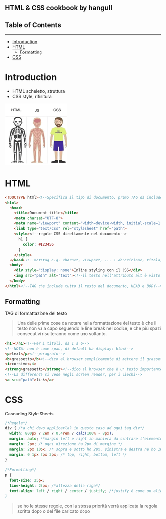 ## HTML & CSS cookbook by hangull
Table of Contents
---
---
- [Introduction](#Introduction)
- [HTML](#HTML)
  - [Formatting](#Formatting)
- [CSS](#CSS)
# Introduction
- HTML scheletro, struttura
- CSS style, rifinitura

<img alt="AwesomeCV" src="./meme.png" width="200px" height="200px">

# HTML
```html
<!DOCTYPE html><!--Specifica il tipo di documento, primo TAG da includere nel documento-->
<html>
  <head>
    <title>Document title</title>
    <meta charset="UTF-8">
    <meta name="viewport" content="width=device-width, initial-scale=1.0"><!--user's visible area of the page, ottimo meta per gli smartphone-->
    <link type="text/css" rel="stylesheet" href="path">
    <style><!--regole CSS direttamente nel documento-->
      h1 {
        color: #123456
      }
    </style>
  </head><!--metatag e.g. charset, viewport, ... + descrizione, titolo, fogli di stile, script, font, logiche di zoom...-->
  <body>
    <div style="display: none">Inline styling con il CSS</div>
    <img src="path" alt="text"><!--il testo nell'attributo alt è visto se l'immagine non carica-->
  </body>
</html><!--TAG che include tutto il resto del documento, HEAD e BODY-->
```
## Formatting
TAG di formattazione del testo
> Una delle prime cose da notare nella formattazione del testo è che il testo non va a capo seguendo le line break nel codice, e che più spazi consecutivi risulteranno come uno soltanto.
```html
<h1></h1><!--Per i titoli, da 1 a 6-->
<!--NOTA: non è come span, di default ha display: block-->
<p>text</p><!--paragrafo-->
<b>grassetto</b><!--dico al browser semplicemente di mettere il grassetto-->
<i>corsivo</i>
<strong>grassetto</strong><!--dico al browser che è un testo importante-->
<!--La differenza si vede negli screen reader, per i ciechi-->
<a src="path">link</a>
```
# CSS
Cascading Style Sheets
```css
/*Regole*/
div { /*a chi devo applicarla? in questo caso ad ogni tag div*/
  width: 800px / 2em / 0.4rem / calc(100% - 8px);
  margin: auto; /*margin left e right in maniera da centrare l'elemento rispetto al suo contenitore*/
  margin: 2px; /* ogni direzione ha 2px di margine */
  margin: 2px 10px; /* sopra e sotto ho 2px, sinistra e destra ne ho 10 */
  margin: 0 1px 2px 3px; /* top, right, bottom, left */
}

/*Formatting*/
p {
  font-size: 25px;
  line-height: 25px; /*altezza della riga*/
  text-align: left / right / center / justify; /*justify è come un align left + right
}
```
> se ho le stesse regole, con la stessa priorità verrà applicata la regola scritta dopo o del file caricato dopo